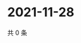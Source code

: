 # 2021-11-28

共 0 条

<!-- BEGIN WEIBO -->
<!-- 最后更新时间 Sun Nov 28 2021 01:16:32 GMT+0800 (China Standard Time) -->

<!-- END WEIBO -->
